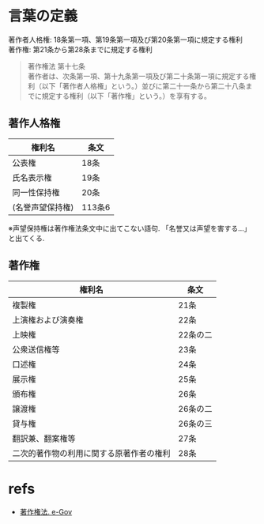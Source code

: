# 言葉の定義
著作者人格権: 18条第一項、第19条第一項及び第20条第一項に規定する権利  
著作権: 第21条から第28条までに規定する権利  

> 著作権法 第十七条  
> 著作者は、次条第一項、第十九条第一項及び第二十条第一項に規定する権利（以下「著作者人格権」という。）並びに第二十一条から第二十八条までに規定する権利（以下「著作権」という。）を享有する。  

## 著作人格権  
| 権利名           | 条文   |
| ---------------- | ------ |
| 公表権           | 18条   |
| 氏名表示権       | 19条   |
| 同一性保持権     | 20条   |
| (名誉声望保持権) | 113条6 |

※声望保持権は著作権法条文中に出てこない語句. 「名誉又は声望を害する…」と出てくる.   

## 著作権
| 権利名                                   | 条文     |
| ---------------------------------------- | -------- |
| 複製権                                   | 21条     |
| 上演権および演奏権                       | 22条     |
| 上映権                                   | 22条の二 |
| 公衆送信権等                             | 23条     |
| 口述権                                   | 24条     |
| 展示権                                   | 25条     |
| 頒布権                                   | 26条     |
| 譲渡権                                   | 26条の二 |
| 貸与権                                   | 26条の三 |
| 翻訳兼、翻案権等                         | 27条     |
| 二次的著作物の利用に関する原著作者の権利 | 28条     |

# refs
* [著作権法. e-Gov](http://elaws.e-gov.go.jp/search/elawsSearch/elaws_search/lsg0500/detail?lawId=345AC0000000048&openerCode=1)  
